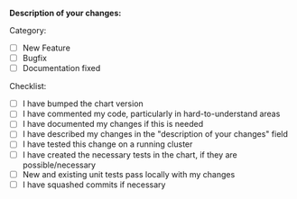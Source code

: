 **Description of your changes:**

Category:

* [ ] New Feature
* [ ] Bugfix
* [ ] Documentation fixed

Checklist:

* [ ] I have bumped the chart version
* [ ] I have commented my code, particularly in hard-to-understand areas
* [ ] I have documented my changes if this is needed
* [ ] I have described my changes in the "description of your changes" field
* [ ] I have tested this change on a running cluster 
* [ ] I have created the necessary tests in the chart, if they are possible/necessary
* [ ] New and existing unit tests pass locally with my changes
* [ ] I have squashed commits if necessary